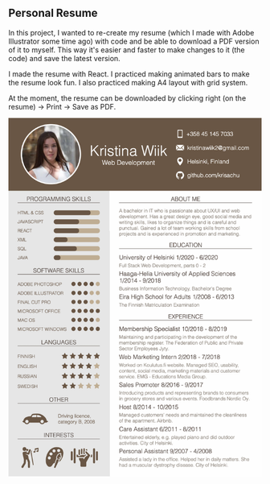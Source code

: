 ## Personal Resume

In this project, I wanted to re-create my resume (which I made with Adobe Illustrator some time ago) with code and be able to download a PDF version of it to myself. This way it's easier and faster to make changes to it (the code) and save the latest version.

I made the resume with React. I practiced making animated bars to make the resume look fun. I also practiced making A4 layout with grid system.

At the moment, the resume can be downloaded by clicking right (on the resume) -> Print -> Save as PDF.

![](/src/images/resume.png)
